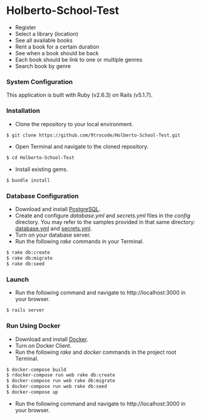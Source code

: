 # Holberto-School-Test
- Register
- Select a library (location)
- See all available books
- Rent a book for a certain duration
- See when a book should be back
- Each book should be link to one or multiple genres
- Search book by genre


### System Configuration
This application is built with Ruby (v2.6.3) on Rails (v5.1.7).

### Installation
- Clone the repository to your local environment.
```sh
$ git clone https://github.com/9trocode/Holberto-School-Test.git
```
- Open Terminal and navigate to the cloned repository.
```sh
$ cd Holberto-School-Test
```
- Install existing gems.
```sh
$ bundle install
```

### Database Configuration
- Download and install [PostgreSQL](https://www.postgresql.org/download/).
- Create and configure *database.yml* and *secrets.yml* files in the *config* directory. You may refer to the samples provided in that same directory: [database.yml](config/database.yml) and [secrets.yml](config/secrets.yml).
- Turn on your database server.
- Run the following *rake* commands in your Terminal.
```sh
$ rake db:create
$ rake db:migrate
$ rake db:seed
```

### Launch
- Run the following command and navigate to http://localhost:3000 in your browser.
```sh
$ rails server
```


### Run Using Docker
- Download and install [Docker](https://www.docker.com/products/docker-desktop).
- Turn on Docker Client.
- Run the following *rake* and *docker* commands in the project root Terminal.
```sh
$ docker-compose build
$ rdocker-compose run web rake db:create
$ docker-compose run web rake db:migrate
$ docker-compose run web rake db:seed
$ docker-compose up
```
- Run the following command and navigate to http://localhost:3000 in your browser.
